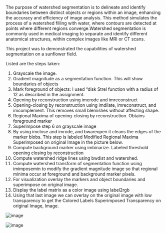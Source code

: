 
The purpose of watershed segmentation is to delineate and identify boundaries between distinct objects or regions within an image, enhancing the accuracy and efficiency of image analysis. This method simulates the process of a watershed filling with water, where contours are detected at points where different regions converge.Watershed segmentation is commonly used in medical imaging to separate and identify different anatomical structures, within complex images like MRI or CT scans.

This project was to demonstrated the capabilities of watershed segmentation on a sunflower field.

Listed are the steps taken:
1)	Grayscale the image. 
2)	Gradient magnitude as a segmentation function. This will show boundaries of objects
3)	Mark foreground of objects: I used “disk Strel function with a radius of 12 as described in the assignment.
4)	Opening by reconstruction using imerode and imreconstruct
5)	Opening-closing by reconstruction using imdilate, imreconstruct, and imcomplement. This removes small blemishes without affecting shape.
6)	Regional Maxima of opening-closing by reconstruction. Obtains foreground marker
7)	Superimpose step 6 on grayscale image
8)	By using imclose and imrode, and bwareopen it cleans the edges of the marker blobs. This step is labeled Modified Regional Maxima Superimposed on original Image in the picture below.
9)	Compute background marker using imbinarize. Labeled threshold opening closing by reconstruction
10)	Compute watershed ridge lines using bwdist and watershed.
11)	Compute watershed transform of segmentation function using imimposemin to modify the gradient magnitude image so that regional minima occur at foreground and background marker pixels. 
12)	For visualization overlay the markers and object boundaries and superimpose on original image. 
13)	Display the label matrix as a color image using label2rgb
14)	Using that last image we can overlay on the original image with low transparency to get the Colored Labels Superimposed Transparency on original Image, Image.


![image](https://github.com/user-attachments/assets/2720d181-e574-403d-a571-985a7881ee75)

![image](https://github.com/user-attachments/assets/800d9eec-b4ae-4a39-a704-67749da48bd2)

